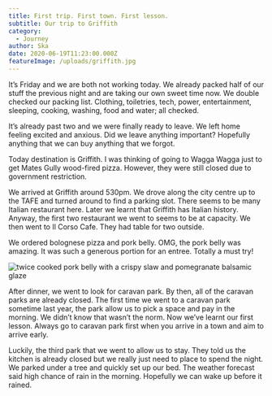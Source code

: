```yaml
---
title: First trip. First town. First lesson.
subtitle: Our trip to Griffith
category:
  - Journey
author: Ska
date: 2020-06-19T11:23:00.000Z
featureImage: /uploads/griffith.jpg
---
```

It’s Friday and we are both not working today. We already packed half of our stuff the previous night and are taking our own sweet time now. We double checked our packing list. Clothing, toiletries, tech, power, entertainment, sleeping, cooking, washing, food and water; all checked.

It’s already past two and we were finally ready to leave. We left home feeling excited and anxious. Did we leave anything important? Hopefully anything that we can buy anything that we forgot.

Today destination is Griffith. I was thinking of going to Wagga Wagga just to get Mates Gully wood-fired pizza. However, they were still closed due to government restriction.

We arrived at Griffith around 530pm. We drove along the city centre up to the TAFE and turned around to find a parking slot. There seems to be many Italian restaurant here. Later we learnt that Griffith has Italian history. Anyway, the first two restaurant we went to seems to be at capacity. We then went to Il Corso Cafe. They had table for two outside.

We ordered bolognese pizza and pork belly. OMG, the pork belly was amazing. It was such a generous portion for an entree. Totally a must try!

![twice cooked pork belly with a crispy slaw and pomegranate balsamic glaze](/uploads/porkbelly.jpg "Pork Belly")

After dinner, we went to look for caravan park. By then, all of the caravan parks are already closed. The first time we went to a caravan park sometime last year, the park allow us to pick a space and pay in the morning. We didn’t know that wasn’t the norm. Now we’ve learnt our first lesson. Always go to caravan park first when you arrive in a town and aim to arrive early.

Luckily, the third park that we went to allow us to stay. They told us the kitchen is already closed but we really just need to place to spend the night. We parked under a tree and quickly set up our bed. The weather forecast said high chance of rain in the morning. Hopefully we can wake up before it rained.
